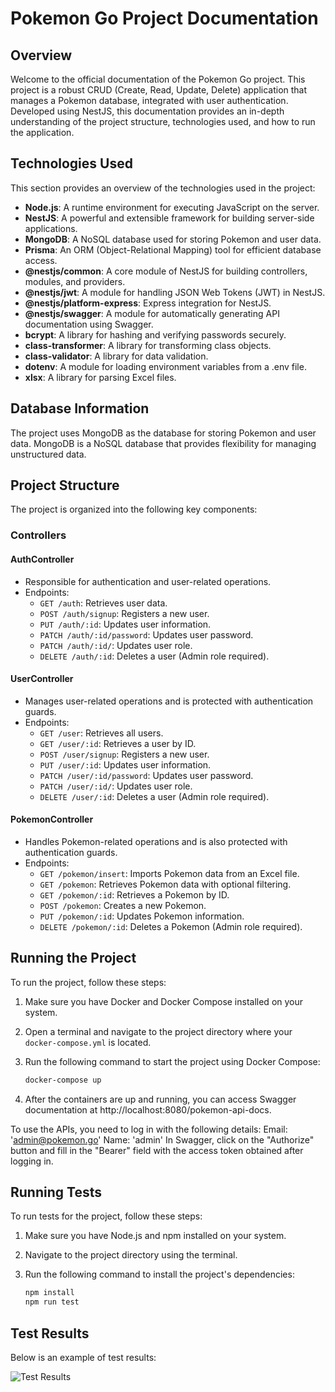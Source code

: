 # Pokemon Go Project Documentation

## Overview

Welcome to the official documentation of the Pokemon Go project. This project is a robust CRUD (Create, Read, Update, Delete) application that manages a Pokemon database, integrated with user authentication. Developed using NestJS, this documentation provides an in-depth understanding of the project structure, technologies used, and how to run the application.

## Technologies Used

This section provides an overview of the technologies used in the project:

- **Node.js**: A runtime environment for executing JavaScript on the server.
- **NestJS**: A powerful and extensible framework for building server-side applications.
- **MongoDB**: A NoSQL database used for storing Pokemon and user data.
- **Prisma**: An ORM (Object-Relational Mapping) tool for efficient database access.
- **@nestjs/common**: A core module of NestJS for building controllers, modules, and providers.
- **@nestjs/jwt**: A module for handling JSON Web Tokens (JWT) in NestJS.
- **@nestjs/platform-express**: Express integration for NestJS.
- **@nestjs/swagger**: A module for automatically generating API documentation using Swagger.
- **bcrypt**: A library for hashing and verifying passwords securely.
- **class-transformer**: A library for transforming class objects.
- **class-validator**: A library for data validation.
- **dotenv**: A module for loading environment variables from a .env file.
- **xlsx**: A library for parsing Excel files.

## Database Information

The project uses MongoDB as the database for storing Pokemon and user data. MongoDB is a NoSQL database that provides flexibility for managing unstructured data.

## Project Structure

The project is organized into the following key components:

### Controllers

#### AuthController
- Responsible for authentication and user-related operations.
- Endpoints:
  - `GET /auth`: Retrieves user data.
  - `POST /auth/signup`: Registers a new user.
  - `PUT /auth/:id`: Updates user information.
  - `PATCH /auth/:id/password`: Updates user password.
  - `PATCH /auth/:id/`: Updates user role.
  - `DELETE /auth/:id`: Deletes a user (Admin role required).

#### UserController
- Manages user-related operations and is protected with authentication guards.
- Endpoints:
  - `GET /user`: Retrieves all users.
  - `GET /user/:id`: Retrieves a user by ID.
  - `POST /user/signup`: Registers a new user.
  - `PUT /user/:id`: Updates user information.
  - `PATCH /user/:id/password`: Updates user password.
  - `PATCH /user/:id/`: Updates user role.
  - `DELETE /user/:id`: Deletes a user (Admin role required).

#### PokemonController
- Handles Pokemon-related operations and is also protected with authentication guards.
- Endpoints:
  - `GET /pokemon/insert`: Imports Pokemon data from an Excel file.
  - `GET /pokemon`: Retrieves Pokemon data with optional filtering.
  - `GET /pokemon/:id`: Retrieves a Pokemon by ID.
  - `POST /pokemon`: Creates a new Pokemon.
  - `PUT /pokemon/:id`: Updates Pokemon information.
  - `DELETE /pokemon/:id`: Deletes a Pokemon (Admin role required).

## Running the Project

To run the project, follow these steps:

1. Make sure you have Docker and Docker Compose installed on your system.

2. Open a terminal and navigate to the project directory where your `docker-compose.yml` is located.

3. Run the following command to start the project using Docker Compose:

   ```bash
   docker-compose up
1. After the containers are up and running, you can access Swagger documentation at http://localhost:8080/pokemon-api-docs.

To use the APIs, you need to log in with the following details:
Email: 'admin@pokemon.go'
Name: 'admin'
In Swagger, click on the "Authorize" button and fill in the "Bearer" field with the access token obtained after logging in.

## Running Tests

To run tests for the project, follow these steps:

1. Make sure you have Node.js and npm installed on your system.

2. Navigate to the project directory using the terminal.

3. Run the following command to install the project's dependencies:

   ```bash
   npm install
   npm run test

## Test Results

Below is an example of test results:

![Test Results](testResult.png)
